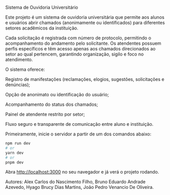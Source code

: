 Sistema de Ouvidoria Universitário


Este projeto é um sistema de ouvidoria universitária que permite aos alunos e usuários abrir chamados (anonimamente ou identificados) para diferentes setores acadêmicos da instituição.

Cada solicitação é registrada com número de protocolo, permitindo o acompanhamento do andamento pelo solicitante.
Os atendentes possuem perfis específicos e têm acesso apenas aos chamados direcionados ao setor ao qual pertencem, garantindo organização, sigilo e foco no atendimento.

O sistema oferece:

Registro de manifestações (reclamações, elogios, sugestões, solicitações e denúncias);

Opção de anonimato ou identificação do usuário;

Acompanhamento do status dos chamados;

Painel de atendente restrito por setor;

Fluxo seguro e transparente de comunicação entre aluno e instituição.


Primeiramente, inicie o servidor a partir de um dos comandos abaixo:

```bash
npm run dev
# or
yarn dev
# or
pnpm dev
```

Abra [http://localhost:3000](http://localhost:3000) no seu navegador e já verá o projeto rodando.


Autores: 
Alex Carlos do Nascimento Filho,
Bruno Eduardo Andrade Azevedo,
Hyago Brucy Dias Martins,
João Pedro Venancio De Oliveira.